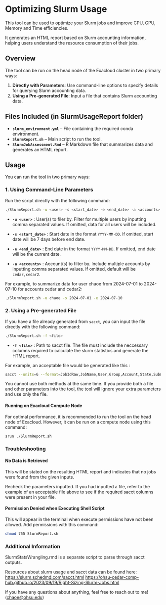 # Optimizing Slurm Usage 

This tool can be used to optimize your Slurm jobs and improve CPU, GPU, Memory and Time efficiencies. 

 It generates an HTML report based on Slurm accounting information, helping users understand the resource consumption of their jobs. 

## Overview   

The tool can be run on the head node of the Exacloud cluster in two primary ways:

1. **Directly with Parameters**: Use command-line options to specify details for querying Slurm accounting data.
2. **Using a Pre-generated File**: Input a file that contains Slurm accounting data.

## Files Included (in SlurmUsageReport folder)

- **`slurm_environment.yml`** – File containing the required conda environment.
- **`SlurmReport.sh`** – Main script to run the tool.
- **`SlurmJobAssessment.Rmd`** – R Markdown file that summarizes data and generates an HTML report. 

## Usage

You can run the tool in two primary ways:

### 1. Using Command-Line Parameters

Run the script directly with the following command:

```bash
./SlurmReport.sh -u <user> -s <start_date> -e <end_date> -a <accounts>
```
- **`-u <user>`** : User(s) to filer by. Filter for multiple users by inputting comma separated values. 
If omitted, data for all users will be included. 

- **`-s <start_date>`** : Start date in the format `YYYY-MM-DD`. If omitted, start date will be 7 days before end date. 

- **`-e <end_date>`** : End date in the format `YYYY-MM-DD`. If omitted, end date will be the current date. 

- **`-a <accounts>`** : Account(s) to filter by. Include multiple accounts by inputting comma separated values. If omitted, default will be `cedar,cedar2`. 

For example, to summarize data for user chaoe from 2024-07-01 to 2024-07-10 for accounts cedar and cedar2:

```bash
./SlurmReport.sh -u chaoe -s 2024-07-01 -e 2024-07-10
```


### 2. Using a Pre-generated File 
If you have a file already generated from `sacct`, you can input the file directly with the following command: 

```bash
./SlurmReport.sh -f <file>
```
- **`-f <file>`** : Path to sacct file. The file must include the neccessary columns required to calculate the slurm statistics and generate the HTML report. 

For example, an acceptable file would be generated like this : 

```bash 
sacct --units=G --format=JobIdRaw,JobName,User,Group,Account,State,Submit,Start,End,Cluster,Partition,AllocNodes,AllocTRES,AllocCPUS,ReqCPUs,AveCPU,TotalCPU,CPUTime,UserCPU,SystemCPU,Elapsed,Timelimit,ReqMem,MaxRSS,MaxVMSize,MaxDiskWrite,MaxDiskRead,CPUTimeRaw,ElapsedRaw,TimelimitRaw,SubmitLine --parsable2 -a -A cedar,cedar2 --starttime=2024-07-01 --endtime=2024-07-10 -u chaoe
```

You cannot use both methods at the same time. If you provide both a file and other parameters into the tool, the tool will ignore your extra parameters and use only the file. 

#### Running on Exacloud Compute Node

For optimal performance, it is recommended to run the tool on the head node of Exacloud. However, it can be run on a compute node using this command: 

```bash 
srun ./SlurmReport.sh
```

### Troubleshooting 

#### No Data is Retrieved 
This will be stated on the resulting HTML report and indicates that no jobs were found from the given inputs. 

Recheck the parameters inputted. If you had inputted a file, refer to the example of an acceptable file above to see if the required sacct columns were present in your file. 


#### Permission Denied when Executing Shell Script
This will appear in the terminal when execute permissions have not been allowed. Add permissions with this command: 
```bash 
chmod 755 SlurmReport.sh 
```


### Additional Information 

SlurmStatsWrangling.rmd is a separate script to parse through sacct outputs. 

Resources about slurm usage and sacct data can be found here: 
https://slurm.schedmd.com/sacct.html
https://ohsu-cedar-comp-hub.github.io/2023/09/19/Right-Sizing-Slurm-Jobs.html

If you have any questions about anything, feel free to reach out to me! (chaoe@ohsu.edu)



